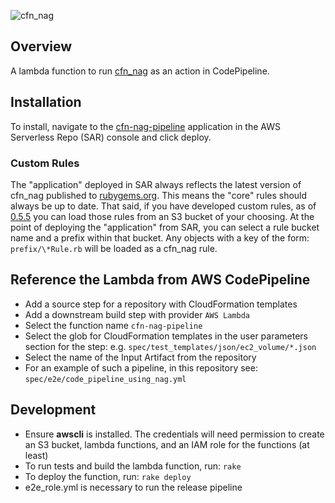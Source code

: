 ![cfn_nag](https://github.com/stelligent/cfn_nag/raw/master/logo.png?raw=true "cfn_nag")

## Overview
A lambda function to run [cfn_nag](https://github.com/stelligent/cfn_nag) as an action in CodePipeline.

## Installation
To install, navigate to the [cfn-nag-pipeline](https://console.aws.amazon.com/lambda/home?region=us-east-1#/create/app?applicationId=arn:aws:serverlessrepo:us-east-1:275155842945:applications/cfn-nag-pipeline) application in the AWS Serverless Repo (SAR) console and click deploy.

### Custom Rules
The "application" deployed in SAR always reflects the latest version of cfn_nag published to [rubygems.org](https://rubygems.org/gems/cfn-nag).  This means the "core" rules should always be up to date.  That said, if you have developed custom rules, as of [0.5.5](https://github.com/stelligent/cfn_nag/releases/tag/v0.5.5) you can load those rules from an S3 bucket of your choosing.  At the point of deploying the "application" from SAR, you can select a rule bucket name and a prefix within that bucket.  Any objects with a key of the form: `prefix/\*Rule.rb` will be loaded as a cfn_nag rule.

## Reference the Lambda from AWS CodePipeline

* Add a source step for a repository with CloudFormation templates
* Add a downstream build step with provider `AWS Lambda`
* Select the function name `cfn-nag-pipeline`
* Select the glob for CloudFormation templates in the user parameters section for the step: e.g. `spec/test_templates/json/ec2_volume/*.json`
* Select the name of the Input Artifact from the repository
* For an example of such a pipeline, in this repository see: `spec/e2e/code_pipeline_using_nag.yml`

## Development

* Ensure **awscli** is installed. The credentials will need permission to create an S3 bucket, lambda functions, and an IAM role for the functions (at least)
* To run tests and build the lambda function, run: `rake`
* To deploy the function, run: `rake deploy`
* e2e_role.yml is necessary to run the release pipeline
